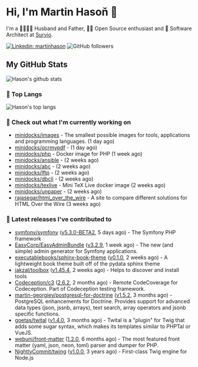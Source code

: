 # Hi, I'm Martin Hasoň 👋

I'm a 👨‍👩‍👧‍👦 Husband and Father, 🧑‍💻 Open Source enthusiast and 📐 Software Architect at [Survio](https://www.survio.com).

[![Linkedin: martinhason](https://img.shields.io/badge/-Martin%20Hasoň-blue?style=flat-square&logo=Linkedin&logoColor=white&link=https://www.linkedin.com/in/martinhason/)](https://www.linkedin.com/in/martinhason/)
![GitHub followers](https://img.shields.io/github/followers/hason?label=Follow&style=social)


## My GitHub Stats
![Hason's github stats](https://github-readme-stats.vercel.app/api?username=hason&show_icons=true&include_all_commits=true&theme=dracula&hide_border=true&hide_title=true)

### 💾 Top Langs
![Hason's top langs](https://github-readme-stats.vercel.app/api/top-langs/?username=hason&layout=compact&theme=dracula&hide_border=true&hide_title=true)

### 👷 Check out what I'm currently working on

- [minidocks/images](https://github.com/minidocks/images) - The smallest possible images for tools, applications and programming languages. (1 day ago)
- [minidocks/ocrmypdf](https://github.com/minidocks/ocrmypdf) -  (1 day ago)
- [minidocks/php](https://github.com/minidocks/php) - Docker image for PHP (1 week ago)
- [minidocks/ansible](https://github.com/minidocks/ansible) -  (2 weeks ago)
- [minidocks/abc](https://github.com/minidocks/abc) -  (2 weeks ago)
- [minidocks/lftp](https://github.com/minidocks/lftp) -  (2 weeks ago)
- [minidocks/dbcli](https://github.com/minidocks/dbcli) -  (2 weeks ago)
- [minidocks/texlive](https://github.com/minidocks/texlive) - Mini TeX Live docker image (2 weeks ago)
- [minidocks/unpaper](https://github.com/minidocks/unpaper) -  (2 weeks ago)
- [rajasegar/html_over_the_wire](https://github.com/rajasegar/html_over_the_wire) - A site to compare different solutions for HTML Over the Wire (3 weeks ago)

### 🔭 Latest releases I've contributed to

- [symfony/symfony](https://github.com/symfony/symfony) ([v5.3.0-BETA2](https://github.com/symfony/symfony/releases/tag/v5.3.0-BETA2), 5 days ago) - The Symfony PHP framework
- [EasyCorp/EasyAdminBundle](https://github.com/EasyCorp/EasyAdminBundle) ([v3.2.9](https://github.com/EasyCorp/EasyAdminBundle/releases/tag/v3.2.9), 1 week ago) - The new (and simple) admin generator for Symfony applications.
- [executablebooks/sphinx-book-theme](https://github.com/executablebooks/sphinx-book-theme) ([v0.1.0](https://github.com/executablebooks/sphinx-book-theme/releases/tag/v0.1.0), 2 weeks ago) - A lightweight book theme built off of the pydata sphinx theme
- [jakzal/toolbox](https://github.com/jakzal/toolbox) ([v1.45.4](https://github.com/jakzal/toolbox/releases/tag/v1.45.4), 2 weeks ago) - Helps to discover and install tools
- [Codeception/c3](https://github.com/Codeception/c3) ([2.6.2](https://github.com/Codeception/c3/releases/tag/2.6.2), 2 months ago) - Remote CodeCoverage for Codeception. Part of Codeception testing framework.
- [martin-georgiev/postgresql-for-doctrine](https://github.com/martin-georgiev/postgresql-for-doctrine) ([v1.5.2](https://github.com/martin-georgiev/postgresql-for-doctrine/releases/tag/v1.5.2), 3 months ago) - PostgreSQL enhancements for Doctrine. Provides support for advanced data types (json, jssnb, arrays), text search, array operators and jsonb specific functions.
- [goetas/twital](https://github.com/goetas/twital) ([v1.4.0](https://github.com/goetas/twital/releases/tag/v1.4.0), 3 months ago) - Twital is a &#34;plugin&#34; for Twig that adds some sugar syntax, which makes its templates similar to PHPTal or VueJS.
- [webuni/front-matter](https://github.com/webuni/front-matter) ([1.2.0](https://github.com/webuni/front-matter/releases/tag/1.2.0), 6 months ago) - The most featured front matter (yaml, json, neon, toml) parser and dumper for PHP.
- [NightlyCommit/twing](https://github.com/NightlyCommit/twing) ([v1.0.0](https://github.com/NightlyCommit/twing/releases/tag/v1.0.0), 3 years ago) - First-class Twig engine for Node.js
